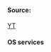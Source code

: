 #### Source:
[YT](https://www.youtube.com/watch?v=q7SqTVrdmUM&list=PLXj4XH7LcRfDrdQuJTHIPmKMpa7eYVaPm&index=2)

#### OS services